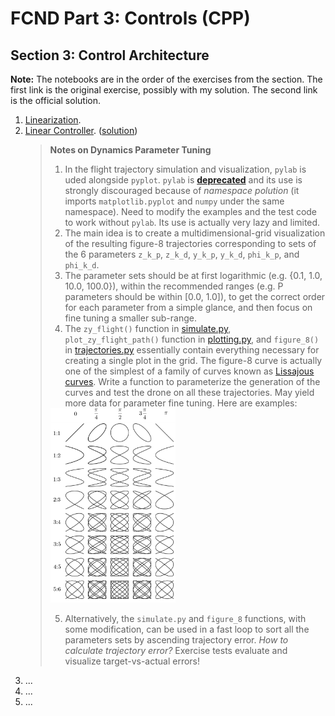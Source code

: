 # FCND Part 3: Controls (CPP)

## Section 3: Control Architecture

**Note:** The notebooks are in the order of the exercises from the section. The first link is the original exercise, possibly with my solution. The second link is the official solution.


1. [Linearization](https://github.com/ivogeorg/FCND-Controls-CPP/blob/main/notebooks/03-control-architecture/1-Linearization.ipynb).    
2. [Linear Controller](). ([solution]())  
   > **Notes on Dynamics Parameter Tuning** 
   > 1. In the flight trajectory simulation and visualization, `pylab` is uded alongside `pyplot`. `pylab` is [**deprecated**](https://matplotlib.org/stable/tutorials/introductory/quick_start.html#the-explicit-and-the-implicit-interfaces) and its use is strongly discouraged because of _namespace polution_ (it imports `matplotlib.pyplot` and `numpy` under the same namespace). Need to modify the examples and the test code to work without `pylab`. Its use is actually very lazy and limited.
   > 2. The main idea is to create a multidimensional-grid visualization of the resulting figure-8 trajectories corresponding to sets of the 6 parameters `z_k_p`, `z_k_d`, `y_k_p`, `y_k_d`, `phi_k_p`, and `phi_k_d`.
   > 3. The parameter sets should be at first logarithmic (e.g. {0.1, 1.0, 10.0, 100.0}), within the recommended ranges (e.g. P parameters should be within [0.0, 1.0]), to get the correct order for each parameter from a simple glance, and then focus on fine tuning a smaller sub-range.
   > 4. The `zy_flight()` function in [simulate.py](simulate.py), `plot_zy_flight_path()` function in [plotting.py](plotting.py), and `figure_8()` in [trajectories.py](trajectores.py) essentially contain everything necessary for creating a single plot in the grid.
   > The figure-8 curve is actually one of the simplest of a family of curves known as [Lissajous curves](https://en.wikipedia.org/wiki/Lissajous_curve). Write a function to parameterize the generation of the curves and test the drone on all these trajectories. May yield more data for parameter fine tuning. Here are examples:  
   > <img src="/assets/Lissajous_relaciones.png" width="200" />   
   > 
   > 5. Alternatively, the `simulate.py` and `figure_8` functions, with some modification, can be used in a fast loop to sort all the parameters sets by ascending trajectory error. _How to calculate trajectory error?_  Exercise tests evaluate and visualize target-vs-actual errors!
3. ...  
4. ...  
5. ...  

